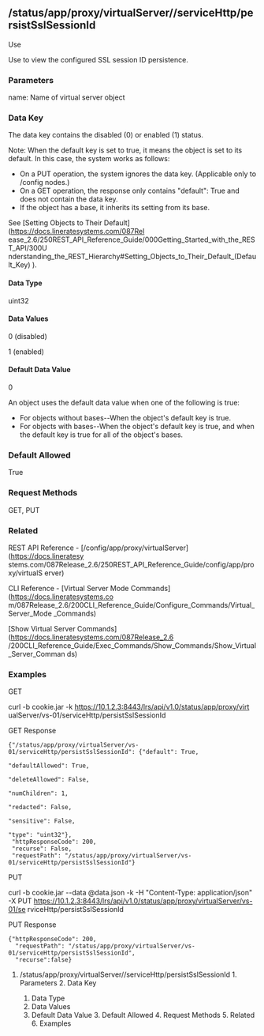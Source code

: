 ## /status/app/proxy/virtualServer/<name>/serviceHttp/persistSslSessionId

Use

Use to view the configured SSL session ID persistence.

### Parameters

name: Name of virtual server object

### Data Key

The data key contains the disabled (0) or enabled (1) status.

Note: When the default key is set to true, it means the object is set to its
default. In this case, the system works as follows:

  * On a PUT operation, the system ignores the data key. (Applicable only to /config nodes.)
  * On a GET operation, the response only contains "default": True and does not contain the data key.
  * If the object has a base, it inherits its setting from its base.

See [Setting Objects to Their Default](https://docs.lineratesystems.com/087Rel
ease_2.6/250REST_API_Reference_Guide/000Getting_Started_with_the_REST_API/300U
nderstanding_the_REST_Hierarchy#Setting_Objects_to_Their_Default_(Default_Key)
).

#### Data Type

uint32

#### Data Values

0 (disabled)

1 (enabled)

#### Default Data Value

0

An object uses the default data value when one of the following is true:

  * For objects without bases--When the object's default key is true.
  * For objects with bases--When the object's default key is true, and when the default key is true for all of the object's bases.

### Default Allowed

True

### Request Methods

GET, PUT

### Related

REST API Reference - [/config/app/proxy/virtualServer](https://docs.lineratesy
stems.com/087Release_2.6/250REST_API_Reference_Guide/config/app/proxy/virtualS
erver)

CLI Reference - [Virtual Server Mode Commands](https://docs.lineratesystems.co
m/087Release_2.6/200CLI_Reference_Guide/Configure_Commands/Virtual_Server_Mode
_Commands)

[Show Virtual Server Commands](https://docs.lineratesystems.com/087Release_2.6
/200CLI_Reference_Guide/Exec_Commands/Show_Commands/Show_Virtual_Server_Comman
ds)

### Examples

GET

curl -b cookie.jar -k https://10.1.2.3:8443/lrs/api/v1.0/status/app/proxy/virt
ualServer/vs-01/serviceHttp/persistSslSessionId

GET Response

    
    
    {"/status/app/proxy/virtualServer/vs-01/serviceHttp/persistSslSessionId": {"default": True,
                                                                                "defaultAllowed": True,
                                                                                "deleteAllowed": False,
                                                                                "numChildren": 1,
                                                                                "redacted": False,
                                                                                "sensitive": False,
                                                                                "type": "uint32"},
     "httpResponseCode": 200,
     "recurse": False,
     "requestPath": "/status/app/proxy/virtualServer/vs-01/serviceHttp/persistSslSessionId"}
    

PUT

curl -b cookie.jar --data @data.json -k -H "Content-Type: application/json" -X
PUT https://10.1.2.3:8443/lrs/api/v1.0/status/app/proxy/virtualServer/vs-01/se
rviceHttp/persistSslSessionId

PUT Response

    
    
    {"httpResponseCode": 200,
      "requestPath": "/status/app/proxy/virtualServer/vs-01/serviceHttp/persistSslSessionId",
      "recurse":false}

  1. /status/app/proxy/virtualServer/<name>/serviceHttp/persistSslSessionId
    1. Parameters
    2. Data Key
      1. Data Type
      2. Data Values
      3. Default Data Value
    3. Default Allowed
    4. Request Methods
    5. Related
    6. Examples

